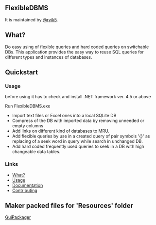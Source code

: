 ## FlexibleDBMS

It is maintained by [@ryik5](https://github.com/ryik5).


## What?

Do easy using of flexible queries and hard coded queries on switchable DBs.
This application provides the easy way to reuse SQL queries for different types and instances of  databases.

## Quickstart

### Usage

before using it has to check and install .NET framework ver. 4.5 or above

Run FlexibleDBMS.exe

- Import text files or Excel ones into a local SQLite DB
- Compress of the DB with imported data by removing unneeded or empty columns
- Add links on different kind of databases to MRU.
- Add flexible queries by use in a created query of pair symbols '{}' as replacing of a seek word in query while search in unchanged DB.
- Add hard coded frequently used queries to seek in a DB with high changeable data tables.


### Links
* [What?](https://github.com/ryik5/FlexibleDBMS/README.md)
* [Usage](https://github.com/ryik5/FlexibleDBMS/README.md)
* [Documentation](https://github.com/ryik5/FlexibleDBMS/README.md)
* [Contributing](https://github.com/ryik5/FlexibleDBMS/README.md)

## Maker packed files for 'Resources' folder
<a href='https://github.com/ryik5/GuiPackager'>GuiPackager</a>